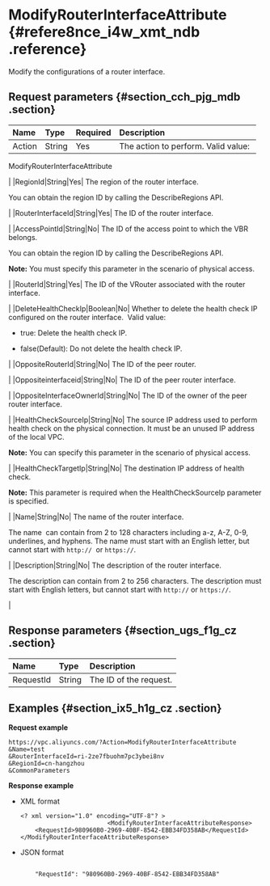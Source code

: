 # ModifyRouterInterfaceAttribute {#refere8nce_i4w_xmt_ndb .reference}

Modify the configurations of a router interface.

## Request parameters {#section_cch_pjg_mdb .section}

|Name|Type|Required|Description|
|:---|:---|:-------|:----------|
|Action|String|Yes| The action to perform. Valid value: 

 ModifyRouterInterfaceAttribute

 |
|RegionId|String|Yes| The region of the router interface.

 You can obtain the region ID by calling the DescribeRegions API.

 |
|RouterInterfaceId|String|Yes| The ID of the router interface.

 |
|AccessPointId|String|No| The ID of the access point to which the VBR belongs.

 You can obtain the region ID by calling the DescribeRegions API.

 **Note:** You must specify this parameter in the scenario of physical access.

 |
|RouterId|String|Yes| The ID of the VRouter associated with the router interface.

 |
|DeleteHealthCheckIp|Boolean|No| Whether to delete the health check IP configured on the router interface.  Valid value: 

 -   true: Delete the health check IP.

-   false\(Default\): Do not delete the health check IP.


 |
|OppositeRouterId|String|No| The ID of the peer router.

 |
|Oppositeinterfaceid|String|No| The ID of the peer router interface.

 |
|OppositeInterfaceOwnerId|String|No| The ID of the owner of the peer router interface.

 |
|HealthCheckSourceIp|String|No| The source IP address used to perform health check on the physical connection. It must be an unused IP address of the local VPC.

 **Note:** You can specify this parameter in the scenario of physical access.

 |
|HealthCheckTargetIp|String|No| The destination IP address of health check.

 **Note:** This parameter is required when the HealthCheckSourceIp parameter is specified.

 |
|Name|String|No| The name of the router interface.

 The name  can contain from 2 to 128 characters including a-z, A-Z, 0-9, underlines, and hyphens. The name must start with an English letter, but cannot start with `http://`  or `https://`.

 |
|Description|String|No| The description of the router interface.

 The description can contain from 2 to 256 characters. The description must start with English letters, but cannot start with `http://` or `https://`.

 |

## Response parameters {#section_ugs_f1g_cz .section}

|Name|Type|Description|
|:---|:---|:----------|
|RequestId|String|The ID of the request.|

## Examples {#section_ix5_h1g_cz .section}

**Request example**

``` {#createVPCpub}
https://vpc.aliyuncs.com/?Action=ModifyRouterInterfaceAttribute
&Name=test
&RouterInterfaceId=ri-2ze7fbuohm7pc3ybei8nv
&RegionId=cn-hangzhou
&CommonParameters
```

**Response example**

-   XML format

    ```
    <? xml version="1.0" encoding="UTF-8"? >
                            <ModifyRouterInterfaceAttributeResponse>
        <RequestId>980960B0-2969-40BF-8542-EBB34FD358AB</RequestId>
    </ModifyRouterInterfaceAttributeResponse>
    ```

-   JSON format

    ```
     
        "RequestId": "980960B0-2969-40BF-8542-EBB34FD358AB"
    
    ```


